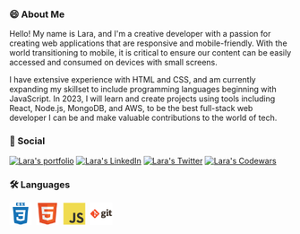 <!--
**devlarabar/devlarabar** is a ✨ _special_ ✨ repository because its `README.md` (this file) appears on your GitHub profile.

Here are some ideas to get you started:

- 🔭 I’m currently working on ...
- 🌱 I’m currently learning ...
- 👯 I’m looking to collaborate on ...
- 🤔 I’m looking for help with ...
- 💬 Ask me about ...
- 📫 How to reach me: ...
- 😄 Pronouns: ...
- ⚡ Fun fact: ...
-->

### 😄 About Me
Hello! My name is Lara, and I'm a creative developer with a passion for creating web applications that are responsive and mobile-friendly. With the world transitioning to mobile, it is critical to ensure our content can be easily accessed and consumed on devices with small screens.

I have extensive experience with HTML and CSS, and am currently expanding my skillset to include programming languages beginning with JavaScript. In 2023, I will learn and create projects using tools including React, Node.js, MongoDB, and AWS, to be the best full-stack web developer I can be and make valuable contributions to the world of tech.

### 💬 Social
<a href="https://emine.bozdag.dev/"><img alt="Lara's portfolio" height="28px" src="https://img.shields.io/badge/website-771748?style=for-the-badge&logo=About.me&logoColor=FFFFFF" /></a>
<a href="https://www.linkedin.com/in/lara-sa/"><img alt="Lara's LinkedIn" src="https://img.shields.io/badge/LinkedIn-blue?logo=linkedin&logoColor=white&style=for-the-badge"></a>
<a href="https://twitter.com/devlarabar"><img alt="Lara's Twitter" src="https://img.shields.io/badge/Twitter-blue?logo=twitter&logoColor=white&style=for-the-badge"></a>
<a href="https://www.codewars.com/users/devlarabar"><img alt="Lara's Codewars" src="https://img.shields.io/badge/Codewars-red?logo=codewars&logoColor=white&style=for-the-badge"></a>

### :hammer_and_wrench: Languages
<div>
  <img src="https://github.com/devicons/devicon/blob/master/icons/css3/css3-plain-wordmark.svg"  title="CSS3" alt="CSS" width="40" height="40"/>&nbsp;
  <img src="https://github.com/devicons/devicon/blob/master/icons/html5/html5-original.svg" title="HTML5" alt="HTML" width="40" height="40"/>&nbsp;
  <img src="https://github.com/devicons/devicon/blob/master/icons/javascript/javascript-original.svg" title="JavaScript" alt="JavaScript" width="40" height="40"/>&nbsp;
  <img src="https://github.com/devicons/devicon/blob/master/icons/git/git-original-wordmark.svg" title="Git" **alt="Git" width="40" height="40"/>
</div>

